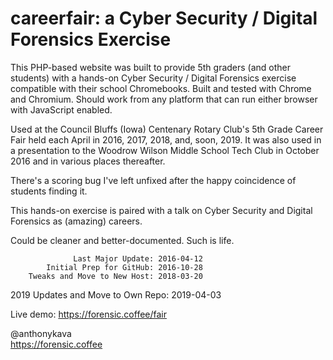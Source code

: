 # careerfair: a Cyber Security / Digital Forensics Exercise

This PHP-based website was built to provide 5th graders (and other students) with a hands-on Cyber Security / Digital Forensics exercise compatible with their school Chromebooks.  Built and tested with Chrome and Chromium.  Should work from any platform that can run either browser with JavaScript enabled.

Used at the Council Bluffs (Iowa) Centenary Rotary Club's 5th Grade Career Fair held each April in 2016, 2017, 2018, and, soon, 2019.  It was also used in a presentation to the Woodrow Wilson Middle School Tech Club in October 2016 and in various places thereafter.

There's a scoring bug I've left unfixed after the happy coincidence of students finding it.

This hands-on exercise is paired with a talk on Cyber Security and Digital Forensics as (amazing) careers.

Could be cleaner and better-documented.  Such is life.

                  Last Major Update: 2016-04-12
            Initial Prep for GitHub: 2016-10-28
        Tweaks and Move to New Host: 2018-03-20
  2019 Updates and Move to Own Repo: 2019-04-03

Live demo: https://forensic.coffee/fair

  @anthonykava  
  https://forensic.coffee

